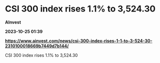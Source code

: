 # CSI 300 index rises 1.1% to 3,524.30
**AInvest**

**2023-10-25 01:39**

**https://www.ainvest.com/news/csi-300-index-rises-1-1-to-3-524-30-2310100018669b7449d7b144/**

CSI 300 index rises 1.1% to 3,524.30